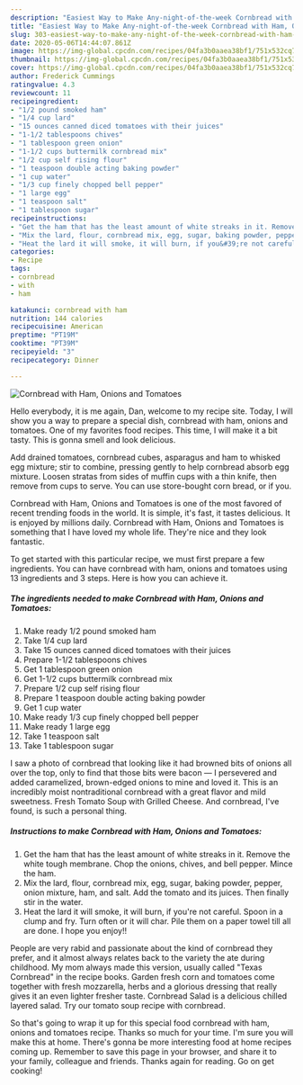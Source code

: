 ```yaml
---
description: "Easiest Way to Make Any-night-of-the-week Cornbread with Ham, Onions and Tomatoes"
title: "Easiest Way to Make Any-night-of-the-week Cornbread with Ham, Onions and Tomatoes"
slug: 303-easiest-way-to-make-any-night-of-the-week-cornbread-with-ham-onions-and-tomatoes
date: 2020-05-06T14:44:07.861Z
image: https://img-global.cpcdn.com/recipes/04fa3b0aaea38bf1/751x532cq70/cornbread-with-ham-onions-and-tomatoes-recipe-main-photo.jpg
thumbnail: https://img-global.cpcdn.com/recipes/04fa3b0aaea38bf1/751x532cq70/cornbread-with-ham-onions-and-tomatoes-recipe-main-photo.jpg
cover: https://img-global.cpcdn.com/recipes/04fa3b0aaea38bf1/751x532cq70/cornbread-with-ham-onions-and-tomatoes-recipe-main-photo.jpg
author: Frederick Cummings
ratingvalue: 4.3
reviewcount: 11
recipeingredient:
- "1/2 pound smoked ham"
- "1/4 cup lard"
- "15 ounces canned diced tomatoes with their juices"
- "1-1/2 tablespoons chives"
- "1 tablespoon green onion"
- "1-1/2 cups buttermilk cornbread mix"
- "1/2 cup self rising flour"
- "1 teaspoon double acting baking powder"
- "1 cup water"
- "1/3 cup finely chopped bell pepper"
- "1 large egg"
- "1 teaspoon salt"
- "1 tablespoon sugar"
recipeinstructions:
- "Get the ham that has the least amount of white streaks in it. Remove the white tough membrane. Chop the onions, chives, and bell pepper. Mince the ham."
- "Mix the lard, flour, cornbread mix, egg, sugar, baking powder, pepper, onion mixture, ham, and salt. Add the tomato and its juices. Then finally stir in the water."
- "Heat the lard it will smoke, it will burn, if you&#39;re not careful. Spoon in a clump and fry. Turn often or it will char. Pile them on a paper towel till all are done. I hope you enjoy!!"
categories:
- Recipe
tags:
- cornbread
- with
- ham

katakunci: cornbread with ham 
nutrition: 144 calories
recipecuisine: American
preptime: "PT19M"
cooktime: "PT39M"
recipeyield: "3"
recipecategory: Dinner

---
```



![Cornbread with Ham, Onions and Tomatoes](https://img-global.cpcdn.com/recipes/04fa3b0aaea38bf1/751x532cq70/cornbread-with-ham-onions-and-tomatoes-recipe-main-photo.jpg)

Hello everybody, it is me again, Dan, welcome to my recipe site. Today, I will show you a way to prepare a special dish, cornbread with ham, onions and tomatoes. One of my favorites food recipes. This time, I will make it a bit tasty. This is gonna smell and look delicious.

Add drained tomatoes, cornbread cubes, asparagus and ham to whisked egg mixture; stir to combine, pressing gently to help cornbread absorb egg mixture. Loosen stratas from sides of muffin cups with a thin knife, then remove from cups to serve. You can use store-bought corn bread, or if you.

Cornbread with Ham, Onions and Tomatoes is one of the most favored of recent trending foods in the world. It is simple, it's fast, it tastes delicious. It is enjoyed by millions daily. Cornbread with Ham, Onions and Tomatoes is something that I have loved my whole life. They're nice and they look fantastic.


To get started with this particular recipe, we must first prepare a few ingredients. You can have cornbread with ham, onions and tomatoes using 13 ingredients and 3 steps. Here is how you can achieve it.

<!--inarticleads1-->

##### The ingredients needed to make Cornbread with Ham, Onions and Tomatoes:

1. Make ready 1/2 pound smoked ham
1. Take 1/4 cup lard
1. Take 15 ounces canned diced tomatoes with their juices
1. Prepare 1-1/2 tablespoons chives
1. Get 1 tablespoon green onion
1. Get 1-1/2 cups buttermilk cornbread mix
1. Prepare 1/2 cup self rising flour
1. Prepare 1 teaspoon double acting baking powder
1. Get 1 cup water
1. Make ready 1/3 cup finely chopped bell pepper
1. Make ready 1 large egg
1. Take 1 teaspoon salt
1. Take 1 tablespoon sugar


I saw a photo of cornbread that looking like it had browned bits of onions all over the top, only to find that those bits were bacon — I persevered and added caramelized, brown-edged onions to mine and loved it. This is an incredibly moist nontraditional cornbread with a great flavor and mild sweetness. Fresh Tomato Soup with Grilled Cheese. And cornbread, I&#39;ve found, is such a personal thing. 

<!--inarticleads2-->

##### Instructions to make Cornbread with Ham, Onions and Tomatoes:

1. Get the ham that has the least amount of white streaks in it. Remove the white tough membrane. Chop the onions, chives, and bell pepper. Mince the ham.
1. Mix the lard, flour, cornbread mix, egg, sugar, baking powder, pepper, onion mixture, ham, and salt. Add the tomato and its juices. Then finally stir in the water.
1. Heat the lard it will smoke, it will burn, if you&#39;re not careful. Spoon in a clump and fry. Turn often or it will char. Pile them on a paper towel till all are done. I hope you enjoy!!


People are very rabid and passionate about the kind of cornbread they prefer, and it almost always relates back to the variety the ate during childhood. My mom always made this version, usually called &#34;Texas Cornbread&#34; in the recipe books. Garden fresh corn and tomatoes come together with fresh mozzarella, herbs and a glorious dressing that really gives it an even lighter fresher taste. Cornbread Salad is a delicious chilled layered salad. Try our tomato soup recipe with cornbread. 

So that's going to wrap it up for this special food cornbread with ham, onions and tomatoes recipe. Thanks so much for your time. I'm sure you will make this at home. There's gonna be more interesting food at home recipes coming up. Remember to save this page in your browser, and share it to your family, colleague and friends. Thanks again for reading. Go on get cooking!
